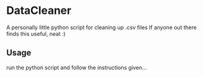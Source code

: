 # DataCleaner
A personally little python script for cleaning up .csv files
If anyone out there finds this useful, neat :)

## Usage
run the python script and follow the instructions given...
